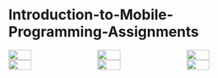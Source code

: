 # Introduction-to-Mobile-Programming-Assignments

<div style="display: flex; flex-wrap: wrap; justify-content: space-between;">
  <img src="https://github.com/ebrukilic61/Android-Programming-Assignments/assets/83811956/858e322c-5ce6-4d76-ba6c-239ce8fcd8e3" width="30%" />
  <img src="https://github.com/ebrukilic61/Android-Programming-Assignments/assets/83811956/37f70873-3ed8-4ce2-a73c-1ccc26d807bf" width="30%" />
  <img src="https://github.com/ebrukilic61/Android-Programming-Assignments/assets/83811956/3d15c420-6a92-44d5-9966-38235b35d18e" width="30%" />
</div>

<div style="display: flex; flex-wrap: wrap; justify-content: space-between;">
  <img src="https://github.com/ebrukilic61/Android-Programming-Assignments/assets/83811956/5955d2cf-b91b-4f4e-94ea-c01f7ba4a76f" width="30%" />
  <img src="https://github.com/ebrukilic61/Android-Programming-Assignments/assets/83811956/c8a77f83-93c2-4d82-800a-251ae68dc157" width="30%" />
  <img src="https://github.com/ebrukilic61/Android-Programming-Assignments/assets/83811956/ac6c3bce-6031-4daa-b3ba-de8972098633" width="30%" />
</div>
